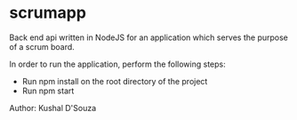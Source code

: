 # scrumapp
Back end api written in NodeJS for an application which serves the purpose of a scrum board.

In order to run the application, perform the following steps:
- Run npm install on the root directory of the project
- Run npm start

Author: Kushal D'Souza
